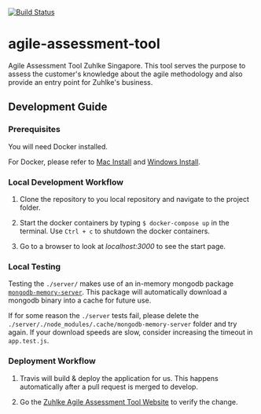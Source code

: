 [![Build Status](https://travis-ci.com/enpayne/agile-assessment-tool.svg?token=XM7zo21DjfuY5wpehaVz&branch=develop)](https://travis-ci.com/enpayne/agile-assessment-tool)

# agile-assessment-tool
Agile Assessment Tool Zuhlke Singapore. This tool serves the purpose to assess the customer's knowledge
about the agile methodology and also provide an entry point for Zuhlke's business.

## Development Guide

### Prerequisites
You will need Docker installed.

For Docker, please refer to [Mac Install](https://docs.docker.com/docker-for-mac/install/) and [Windows Install](https://docs.docker.com/docker-for-windows/install/). 


### Local Development Workflow

1. Clone the repository to you local repository and navigate to the project folder.

2. Start the docker containers by typing `$ docker-compose up`  in the terminal. Use `Ctrl + c` to shutdown the docker containers.

3. Go to a browser to look at *localhost:3000* to see the start page.

### Local Testing

Testing the `./server/` makes use of an in-memory mongodb package [`mongodb-memory-server`](https://github.com/nodkz/mongodb-memory-server). This package will automatically download a mongodb binary into a cache for future use.

If for some reason the `./server` tests fail, please delete the `./server/./node_modules/.cache/mongodb-memory-server` folder and try again. If your download speeds are slow, consider increasing the timeout in `app.test.js`.

### Deployment Workflow

1. Travis will build & deploy the application for us. This happens automatically after a pull request
is merged to develop. 

1. Go the [Zuhlke Agile Assessment Tool Website](https://agileassessment-prod.azurewebsites.net) to verify the change.
